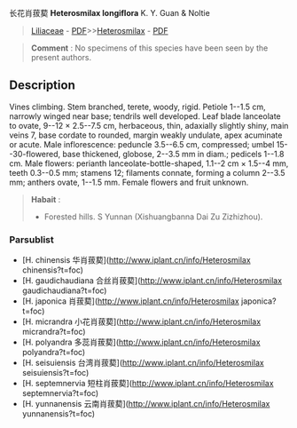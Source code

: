 长花肖菝葜 **Heterosmilax longiflora** K. Y. Guan & Noltie

> [Liliaceae](http://www.iplant.cn/info/Liliaceae?t=foc) - [PDF](http://www.iplant.cn/foc/pdf/Liliaceae.pdf)>>[Heterosmilax](http://www.iplant.cn/info/Heterosmilax?t=foc) - [PDF](http://www.iplant.cn/foc/pdf/Heterosmilax.pdf)


> **Comment** : 
> No specimens of this species have been seen by the present authors.

## Description

Vines climbing. Stem branched, terete, woody, rigid. Petiole 1--1.5 cm, narrowly winged near base; tendrils well developed. Leaf blade lanceolate to ovate, 9--12 × 2.5--7.5 cm, herbaceous, thin, adaxially slightly shiny, main veins 7, base cordate to rounded, margin weakly undulate, apex acuminate or acute. Male inflorescence: peduncle 3.5--6.5 cm, compressed; umbel 15--30-flowered, base thickened, globose, 2--3.5 mm in diam.; pedicels 1--1.8 cm. Male flowers: perianth lanceolate-bottle-shaped, 1.1--2 cm × 1.5--4 mm, teeth 0.3--0.5 mm; stamens 12; filaments connate, forming a column 2--3.5 mm; anthers ovate, 1--1.5 mm. Female flowers and fruit unknown.


> **Habait** : 
>* Forested hills. S Yunnan (Xishuangbanna Dai Zu Zizhizhou).

### Parsublist

* [H.  chinensis  华肖菝葜](http://www.iplant.cn/info/Heterosmilax chinensis?t=foc)
* [H.  gaudichaudiana  合丝肖菝葜](http://www.iplant.cn/info/Heterosmilax gaudichaudiana?t=foc)
* [H.  japonica  肖菝葜](http://www.iplant.cn/info/Heterosmilax japonica?t=foc)
* [H.  micrandra  小花肖菝葜](http://www.iplant.cn/info/Heterosmilax micrandra?t=foc)
* [H.  polyandra  多蕊肖菝葜](http://www.iplant.cn/info/Heterosmilax polyandra?t=foc)
* [H.  seisuiensis  台湾肖菝葜](http://www.iplant.cn/info/Heterosmilax seisuiensis?t=foc)
* [H.  septemnervia  短柱肖菝葜](http://www.iplant.cn/info/Heterosmilax septemnervia?t=foc)
* [H.  yunnanensis  云南肖菝葜](http://www.iplant.cn/info/Heterosmilax yunnanensis?t=foc)
